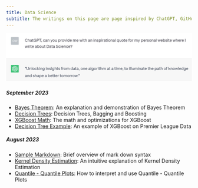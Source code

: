 ```yaml
---
title: Data Science 
subtitle: The writings on this page are page inspired by ChatGPT, GitHub Copilot and coffee.
---
```

![ChatGPT](/assets/img/chatgpt.jpg)

##### September 2023
* [Bayes Theorem](/_posts/Data_posts/2023-09-18-bayes/2023-09-18-bayes.md): An explanation and demonstration of Bayes Theorem
* [Decision Trees](/_posts/Data_posts/2023-09-19-dt.md): Decision Trees, Bagging and Boosting
* [XGBoost Math](/_posts/Data_posts/2023-09-22-dt(math).md): The math and optimizations for XGBoost
* [Decision Tree Example](/_posts/Data_posts/2023-09-23-footy.md): An example of XGBoost on Premier League Data

##### August 2023
* [Sample Markdown](/_posts/Data_posts/2023-08-12-sample-markdown.md): Brief overview of mark down syntax
* [Kernel Density Estimation](/_posts/Data_posts/2023-08-13-kde/2023-08-13-kde.md): An intuitive explanation of Kernel Density Estimation
* [Quantile - Quantile Plots](/_posts/Data_posts/2023-08-19-qq/2023-08-19-qq.md): How to interpret and use Quantile - Quantile Plots

